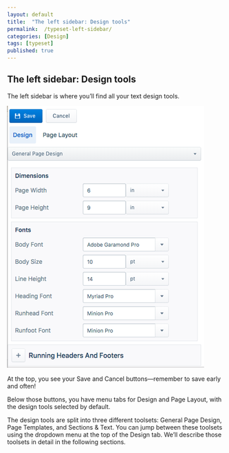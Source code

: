 ```yaml
---
layout: default
title:  "The left sidebar: Design tools"
permalink:  /typeset-left-sidebar/
categories: [Design]
tags: [typeset]
published: true
---
```


<section data-type="chapter" class="hsecchapter" data-hederis-type="hsecchapter" id="typeset-left-sidebar" data-pi-attrs="id: typeset-left-sidebar; data-tags: typeset;" role="doc-chapter" data-tags="typeset" data-author-name=" " data-book-title=" " title="The left sidebar: Design tools"><h1 data-hederis-type="hblkchaptitle" class="hblkchaptitle" id="pURSp0ytW">The left sidebar: Design tools</h1><p class="hblkp" data-hederis-type="hblkp" id="pf5rj2QSi">The left sidebar is where you&#8217;ll find all your text design tools. </p><img data-hederis-type="hblkimg" class="hblkimg" id="pGq94V3Zo" src="/images/leftsidebar.png" data-img-src="leftsidebar.png"/><p class="hblkp" data-hederis-type="hblkp" id="pztPr7Qr6">At the top, you see your Save and Cancel buttons&#8212;remember to save early and often!</p><p class="hblkp" data-hederis-type="hblkp" id="p9QbzxiPn">Below those buttons, you have menu tabs for Design and Page Layout, with the design tools selected by default.</p><p class="hblkp" data-hederis-type="hblkp" id="piS7sSqXC">The design tools are split into three different toolsets: General Page Design, Page Templates, and Sections &amp; Text. You can jump between these toolsets using the dropdown menu at the top of the Design tab. We&#8217;ll describe those toolsets in detail in the following sections.</p></section>